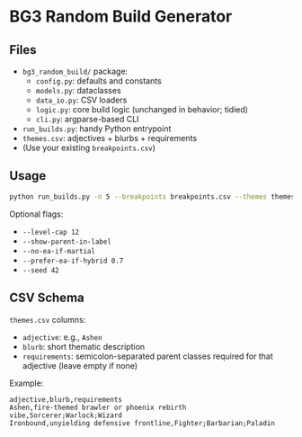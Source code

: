 # BG3 Random Build Generator

## Files
- `bg3_random_build/` package:
  - `config.py`: defaults and constants
  - `models.py`: dataclasses
  - `data_io.py`: CSV loaders
  - `logic.py`: core build logic (unchanged in behavior; tidied)
  - `cli.py`: argparse-based CLI
- `run_builds.py`: handy Python entrypoint
- `themes.csv`: adjectives + blurbs + requirements
- (Use your existing `breakpoints.csv`)

## Usage
```bash
python run_builds.py -n 5 --breakpoints breakpoints.csv --themes themes.csv
```

Optional flags:
- `--level-cap 12`
- `--show-parent-in-label`
- `--no-ea-if-martial`
- `--prefer-ea-if-hybrid 0.7`
- `--seed 42`

## CSV Schema

`themes.csv` columns:
- `adjective`: e.g., `Ashen`
- `blurb`: short thematic description
- `requirements`: semicolon-separated parent classes required for that adjective (leave empty if none)

Example:
```csv
adjective,blurb,requirements
Ashen,fire-themed brawler or phoenix rebirth vibe,Sorcerer;Warlock;Wizard
Ironbound,unyielding defensive frontline,Fighter;Barbarian;Paladin
```
